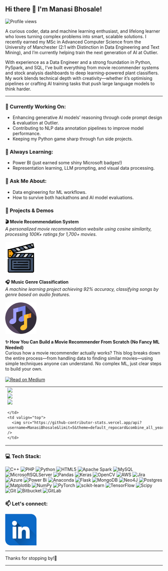 ## Hi there 👋 I'm Manasi Bhosale!

<p align="left">
  <img src="https://komarev.com/ghpvc/?username=ManasiBhosale&style=flat-square&color=blue" alt="Profile views" />
</p>

A curious coder, data and machine learning enthusiast, and lifelong learner who loves turning complex problems into smart, scalable solutions. I recently earned my MSc in Advanced Computer Science from the University of Manchester (2:1 with Distinction in Data Engineering and Text Mining), and I’m currently helping train the next generation of AI at Outlier.

With experience as a Data Engineer and a strong foundation in Python, PySpark, and SQL, I’ve built everything from movie recommender systems and stock analysis dashboards to deep learning-powered plant classifiers. My work blends technical depth with creativity—whether it’s optimising pipelines or crafting AI training tasks that push large language models to think harder.

---

### 🔭 Currently Working On:
- Enhancing generative AI models’ reasoning through code prompt design & evaluation at Outlier.
- Contributing to NLP data annotation pipelines to improve model performance.
- Keeping my Python game sharp through fun side projects.

### 🌱 Always Learning:
- Power BI (just earned some shiny Microsoft badges!)
- Representation learning, LLM prompting, and visual data processing.

### 💬 Ask Me About:
- Data engineering for ML workflows.
- How to survive both hackathons and AI model evaluations.



### 🔗 Projects & Demos

<p>
<strong>🎬 Movie Recommendation System</strong><br>
<em>A personalized movie recommendation website using cosine similarity, processing 100K+ ratings for 1,700+ movies.</em><br><br>
<a href="https://movierecommendation-lxjd.onrender.com/" target="_blank">
  <img src="https://github.com/ManasiBhosale/ManasiBhosale/blob/0a7851d353cedc6cfb19c1e37e2e8b51716a9d6b/assets/movie.png?raw=true" width="100" alt="Movie Icon" />
</a>
</p>

<p>
<strong>🎧 Music Genre Classification</strong><br>
<em>A machine learning project achieving 92% accuracy, classifying songs by genre based on audio features.</em><br><br>
<a href="https://www.kaggle.com/code/manasibhosale/music-genre-classification-accuracy-92" target="_blank">
  <img src="https://github.com/ManasiBhosale/ManasiBhosale/blob/0a7851d353cedc6cfb19c1e37e2e8b51716a9d6b/assets/musical-notes.png?raw=true" width="100" alt="Music Icon" />
</a>
</p>

<p> <strong>✨ How You Can Build a Movie Recommender From Scratch (No Fancy ML Needed)</strong><br> Curious how a movie recommender actually works?
This blog breaks down the entire process—from handling data to finding similar movies—using simple techniques anyone can understand. No complex ML, just clear steps to build your own.
 <br><br> <a href="https://medium.com/@manasibhosale1103/how-you-can-build-a-movie-recommender-from-scratch-no-fancy-ml-needed-dcb0ccaf1159" target="_blank"> <img src="https://img.shields.io/badge/Read%20on-Medium-black?style=for-the-badge&logo=medium" alt="Read on Medium" /> </a> </p>



<table >
  <tr>
    <td valign="top">
      <img src="https://github-readme-stats.vercel.app/api?username=ManasiBhosale&theme=default_repocard&hide_border=false&include_all_commits=false&count_private=true" /><br/>
      <img src="https://nirzak-streak-stats.vercel.app/?user=ManasiBhosale&theme=default_repocard&hide_border=false" /><br/>
      <img src="https://github-readme-stats.vercel.app/api/top-langs/?username=ManasiBhosale&langs_count=10&layout=compact&theme=default_repocard&hide_border=false&count_private=true" />

    </td>
    <td valign="top">
      <img src="https://github-contributor-stats.vercel.app/api?username=ManasiBhosale&limit=5&theme=default_repocard&combine_all_yearly_contributions=true" />
    </td>
  </tr>
</table>   



### 💻 Tech Stack:
![C++](https://img.shields.io/badge/c++-%2300599C.svg?style=flat&logo=c%2B%2B&logoColor=white) ![PHP](https://img.shields.io/badge/php-%23777BB4.svg?style=flat&logo=php&logoColor=white) ![Python](https://img.shields.io/badge/python-3670A0?style=flat&logo=python&logoColor=ffdd54) ![HTML5](https://img.shields.io/badge/html5-%23E34F26.svg?style=flat&logo=html5&logoColor=white) ![Apache Spark](https://img.shields.io/badge/Apache%20Spark-FDEE21?style=flat&logo=apachespark&logoColor=black) ![MySQL](https://img.shields.io/badge/mysql-4479A1.svg?style=flat&logo=mysql&logoColor=white) ![MicrosoftSQLServer](https://img.shields.io/badge/Microsoft%20SQL%20Server-CC2927?style=flat&logo=microsoft%20sql%20server&logoColor=white) ![Pandas](https://img.shields.io/badge/pandas-%23150458.svg?style=flat&logo=pandas&logoColor=white) ![Keras](https://img.shields.io/badge/Keras-%23D00000.svg?style=flat&logo=Keras&logoColor=white) ![OpenCV](https://img.shields.io/badge/opencv-%23white.svg?style=flat&logo=opencv&logoColor=white) ![AWS](https://img.shields.io/badge/AWS-%23FF9900.svg?style=flat&logo=amazon-aws&logoColor=white) ![Jira](https://img.shields.io/badge/jira-%230A0FFF.svg?style=flat&logo=jira&logoColor=white) ![Azure](https://img.shields.io/badge/azure-%230072C6.svg?style=flat&logo=microsoftazure&logoColor=white) ![Power Bi](https://img.shields.io/badge/power_bi-F2C811?style=flat&logo=powerbi&logoColor=black) ![Anaconda](https://img.shields.io/badge/Anaconda-%2344A833.svg?style=flat&logo=anaconda&logoColor=white) ![Flask](https://img.shields.io/badge/flask-%23000.svg?style=flat&logo=flask&logoColor=white) ![MongoDB](https://img.shields.io/badge/MongoDB-%234ea94b.svg?style=flat&logo=mongodb&logoColor=white) ![Neo4J](https://img.shields.io/badge/Neo4j-008CC1?style=flat&logo=neo4j&logoColor=white) ![Postgres](https://img.shields.io/badge/postgres-%23316192.svg?style=flat&logo=postgresql&logoColor=white) ![Matplotlib](https://img.shields.io/badge/Matplotlib-%23ffffff.svg?style=flat&logo=Matplotlib&logoColor=black) ![NumPy](https://img.shields.io/badge/numpy-%23013243.svg?style=flat&logo=numpy&logoColor=white) ![PyTorch](https://img.shields.io/badge/PyTorch-%23EE4C2C.svg?style=flat&logo=PyTorch&logoColor=white) ![scikit-learn](https://img.shields.io/badge/scikit--learn-%23F7931E.svg?style=flat&logo=scikit-learn&logoColor=white) ![TensorFlow](https://img.shields.io/badge/TensorFlow-%23FF6F00.svg?style=flat&logo=TensorFlow&logoColor=white) ![Scipy](https://img.shields.io/badge/SciPy-%230C55A5.svg?style=flat&logo=scipy&logoColor=%white) ![Git](https://img.shields.io/badge/git-%23F05033.svg?style=flat&logo=git&logoColor=white) ![Bitbucket](https://img.shields.io/badge/bitbucket-%230047B3.svg?style=flat&logo=bitbucket&logoColor=white) ![GitLab](https://img.shields.io/badge/gitlab-%23181717.svg?style=flat&logo=gitlab&logoColor=white)



### 📫 Let's connect:
<p align="left">
  <a href="https://www.linkedin.com/in/manasi-bhosale/" target="_blank">
    <img src="https://github.com/ManasiBhosale/ManasiBhosale/blob/662fdb46bf6f1db65dbebe0cf246afeecac6de88/assets/linkedin.png?raw=true" width="100" alt="LinkedIn Profile"/>
  </a>
</p>


---


Thanks for stopping by!🤗


---
<!-- Proudly created with GPRM ( https://gprm.itsvg.in ) -->



